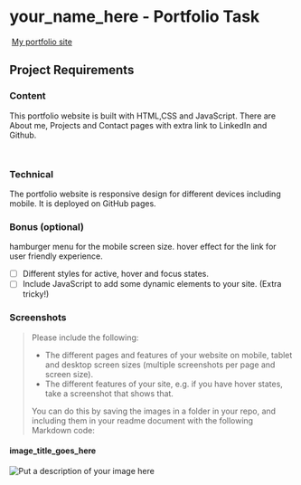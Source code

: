 # your_name_here - Portfolio Task

​
[My portfolio site](link_to_your_site)
​

## Project Requirements

### Content

This portfolio website is built with HTML,CSS and JavaScript. There are About me, Projects and Contact pages with extra link to LinkedIn and Github.

      ​

### Technical

The portfolio website is responsive design for different devices including mobile. It is deployed on GitHub pages.

### Bonus (optional)
hamburger menu for the mobile screen size.
hover effect for the link for user friendly experience.

- [ ] Different styles for active, hover and focus states.
- [ ] Include JavaScript to add some dynamic elements to your site. (Extra tricky!)
      ​

### Screenshots

> Please include the following:
>
> - The different pages and features of your website on mobile, tablet and desktop screen sizes (multiple screenshots per page and screen size).
> - The different features of your site, e.g. if you have hover states, take a screenshot that shows that.
>
> You can do this by saving the images in a folder in your repo, and including them in your readme document with the following Markdown code:

#### image_title_goes_here

![Put a description of your image here](./relative_path_to_file)

